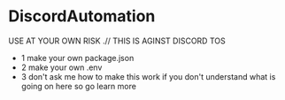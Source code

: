 # DiscordAutomation
USE AT YOUR OWN RISK .// THIS IS AGINST DISCORD TOS
- 1 make your own package.json
- 2 make your own .env
- 3 don't ask me how to make this work if you don't understand what is going on here so go learn more

